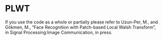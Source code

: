 # PLWT
If you use the code as a whole or partially please refer to 
Uzun-Per, M., and Gökmen, M., “Face Recognition with Patch-based Local Walsh Transform”, in Signal Processing:Image Communication, in press.
